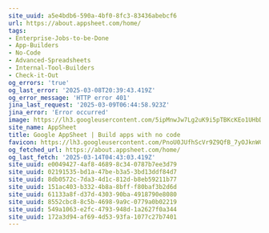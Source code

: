 ```yaml
---
site_uuid: a5e4bdb6-590a-4bf0-8fc3-83436abebcf6
url: https://about.appsheet.com/home/
tags:
- Enterprise-Jobs-to-be-Done
- App-Builders
- No-Code
- Advanced-Spreadsheets
- Internal-Tool-Builders
- Check-it-Out
og_errors: 'true'
og_last_error: '2025-03-08T20:39:43.419Z'
og_error_message: 'HTTP error 401'
jina_last_request: '2025-03-09T06:44:58.923Z'
jina_error: 'Error occurred'
image: https://lh3.googleusercontent.com/5ipMnwJw7Lg2uK9i5pTBKcKEo1UHbDRH18POfIiZ_UV9HfoAu1ewtjiQ3oDj-p3Sdrwhsr1n9o_rvWSqMSr629hjfAJkHG7MS59sjOcZtxFKshqMSQ
site_name: AppSheet
title: Google AppSheet | Build apps with no code
favicon: https://lh3.googleusercontent.com/PnoU0JUfhScVr9Z9QfB_7yOJknWCPEEI2puXiz9NVo0wE3tU88-7ZaLIwdfzlEl35QFb6dS0N7dgeK2C6_Pw6Yp-JgoWw5YhHFn7PptCwC5_mYTSbeHn
og_fetched_url: https://about.appsheet.com/home/
og_last_fetch: '2025-03-14T04:43:03.419Z'
site_uuid: e0049427-4af8-4689-8c34-0787b7ee3d79
site_uuid: 02191535-bd1a-47be-b3a5-3bd13ddf84d7
site_uuid: 8db0572c-7da3-4d1c-812d-b8eb59211b77
site_uuid: 151ac403-b332-4b8a-8bff-f80baf3b2d6d
site_uuid: 61133a8f-d37d-4303-90ba-4918790e8080
site_uuid: 8552cbc8-8c5b-4698-9a9c-0779a0b02219
site_uuid: 549a1063-e2fc-4793-948d-1a2627f0a344
site_uuid: 172a3d94-af69-4d53-93fa-1077c27b7401
---
```


